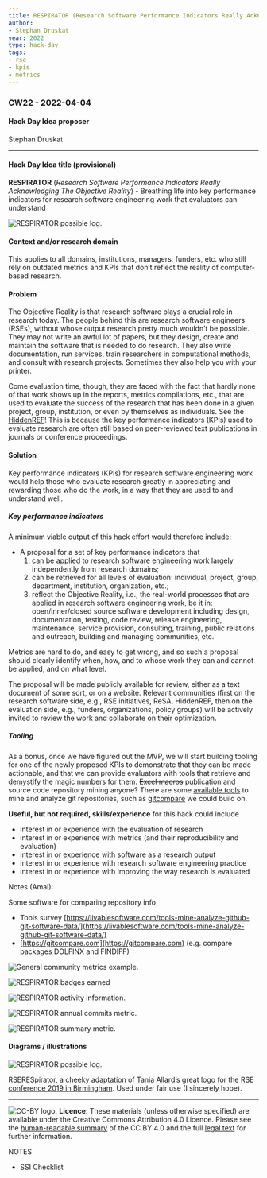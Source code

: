 ```yaml
---
title: RESPIRATOR (Research Software Performance Indicators Really Acknowledging The Objective Reality)
author:
- Stephan Druskat
year: 2022
type: hack-day
tags:
- rse
- kpis
- metrics
---
```


### CW22 - 2022-04-04

#### **Hack Day Idea proposer**

Stephan Druskat

---

#### **Hack Day Idea title (provisional)**

**RESPIRATOR** (_Research Software Performance Indicators Really Acknowledging The Objective Reality_) - Breathing life into key performance indicators for research software engineering work that evaluators can understand

![RESPIRATOR possible log.](../images/cw22-respirator.png)

#### **Context and/or research domain**

This applies to all domains, institutions, managers, funders, etc. who still rely on outdated metrics and KPIs that don’t reflect the reality of computer-based research.

#### **Problem**

The Objective Reality is that research software plays a crucial role in research today. The people behind this are research software engineers (RSEs), without whose output research pretty much wouldn’t be possible. They may not write an awful lot of papers, but they design, create and maintain the software that is needed to do research. They also write documentation, run services, train researchers in computational methods, and consult with research projects. Sometimes they also help you with your printer.

Come evaluation time, though, they are faced with the fact that hardly none of that work shows up in the reports, metrics compilations, etc., that are used to evaluate the success of the research that has been done in a given project, group, institution, or even by themselves as individuals. See the [HiddenREF](https://hidden-ref.org/)! This is because the key performance indicators (KPIs) used to evaluate research are often still based on peer-reviewed text publications in journals or conference proceedings.


#### **Solution**

Key performance indicators (KPIs) for research software engineering work would help those who evaluate research greatly in appreciating and rewarding those who do the work, in a way that they are used to and understand well.


##### Key performance indicators

A minimum viable output of this hack effort would therefore include:

* A proposal for a set of key performance indicators that
    1. can be applied to research software engineering work largely independently from research domains;
    2. can be retrieved for all levels of evaluation: individual, project, group, department, institution, organization, etc.;
    3. reflect the Objective Reality, i.e., the real-world processes that are applied in research software engineering work, be it in: open/inner/closed source software development including design, documentation, testing, code review, release engineering, maintenance, service provision, consulting, training, public relations and outreach, building and managing communities, etc.

Metrics are hard to do, and easy to get wrong, and so such a proposal should clearly identify when, how, and to whose work they can and cannot be applied, and on what level.

The proposal will be made publicly available for review, either as a text document of some sort, or on a website. Relevant communities (first on the research software side, e.g., RSE initiatives, ReSA, HiddenREF, then on the evaluation side, e.g., funders, organizations, policy groups) will be actively invited to review the work and collaborate on their optimization.


##### Tooling

As a bonus, once we have figured out the MVP, we will start building tooling for one of the newly proposed KPIs to demonstrate that they can be made actionable, and that we can provide evaluators with tools that retrieve and [demystify](https://www.youtube.com/watch?v=m8w14IaS8Us) the magic numbers for them. ~~Excel macros~~ publication and source code repository mining anyone? There are some [available tools](https://livablesoftware.com/tools-mine-analyze-github-git-software-data/) to mine and analyze git repositories, such as [gitcompare](https://gitcompare.com) we could build on.

**Useful, but not required, skills/experience** for this hack could include 

* interest in or experience with the evaluation of research
* interest in or experience with metrics (and their reproducibility and evaluation)
* interest in or experience with software as a research output
* interest in or experience with research software engineering practice
* interest in or experience with improving the way research is evaluated

Notes (Amal):

Some software for comparing repository info 

* Tools survey [https://livablesoftware.com/tools-mine-analyze-github-git-software-data/](https://livablesoftware.com/tools-mine-analyze-github-git-software-data/)
* [https://gitcompare.com](https://gitcompare.com) (e.g. compare packages DOLFINX and FINDIFF)


![General community metrics example.](../images/cw22-respirator-gen-info.png)




![RESPIRATOR badges earned](../images/cw22-respirator-badges.png)




![RESPIRATOR activity information.](../images/cw22-respirator-activity.png)




![RESPIRATOR annual commits metric.](../images/cw22-repirator-annual-commits.png)




![RESPIRATOR summary metric.](../images/cw22-respirator-summary.png)




#### **Diagrams / illustrations**




![RESPIRATOR possible log.](../images/cw22-respirator.png)


RSERESpirator, a cheeky adaptation of [Tania Allard](https://twitter.com/ixek)’s great logo for the [RSE conference 2019 in Birmingham](https://society-rse.org/events/rse19/). Used under fair use (I sincerely hope).


---

![CC-BY logo.](../images/cc-by.png)
 **Licence**: These materials (unless otherwise specified) are available under the Creative Commons Attribution 4.0 Licence. Please see the [human-readable summary](https://www.google.com/url?q=https://creativecommons.org/licenses/by/4.0/&sa=D&source=editors&ust=1647286678906940&usg=AOvVaw0vSks1DtfPR7W_YyAHXwVE) of the CC BY 4.0 and the full [legal text](https://www.google.com/url?q=https://creativecommons.org/licenses/by/4.0/legalcode&sa=D&source=editors&ust=1647286678907165&usg=AOvVaw33BNzteCNFZ6dXgMZewRUN) for further information.

NOTES

* SSI Checklist
